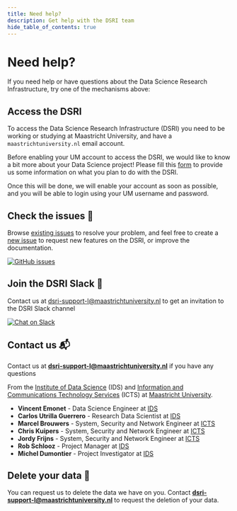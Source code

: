 ```yaml
---
title: Need help?
description: Get help with the DSRI team
hide_table_of_contents: true
---
```


# Need help?

If you need help or have questions about the Data Science Research Infrastructure, try one of the mechanisms above:

## Access the DSRI 

To access the Data Science Research Infrastructure (DSRI) you need to be working or studying at Maastricht University, and have a `maastrichtuniversity.nl` email account. 

Before enabling your UM account to access the DSRI, we would like to know a bit more about your Data Science project! Please fill this [form](/register) to provide us some information on what you plan to do with the DSRI. 

Once this will be done, we will enable your account as soon as possible, and you will be able to login using your UM username and password.

## Check the issues 📝

Browse [existing issues](https://github.com/MaastrichtU-IDS/dsri-documentation/issues) to resolve your problem, and feel free to create a [new issue](https://github.com/MaastrichtU-IDS/dsri-documentation/issues) to request new features on the DSRI, or improve the documentation.

<a href="https://github.com/MaastrichtU-IDS/dsri-documentation/issues" target="_blank" rel="noopener noreferrer" aria-label="GitHub issues">
    <img alt="GitHub issues" src="https://img.shields.io/github/issues/MaastrichtU-IDS/dsri-documentation?label=dsri-documentation"/>
</a>


## Join the DSRI Slack 💬

Contact us at [dsri-support-l@maastrichtuniversity.nl](mailto:dsri-support-l@maastrichtuniversity.nl) to get an invitation to the DSRI Slack channel

<a href="https://dsri.slack.com" target="_blank" rel="noreferrer noopener" aria-label="Chat on Slack">
    <img alt="Chat on Slack" src="https://img.shields.io/badge/Chat%20on-Slack-blueviolet"/>
</a>

## Contact us 📬

Contact us at **[dsri-support-l@maastrichtuniversity.nl](mailto:dsri-support-l@maastrichtuniversity.nl)** if you have any questions

From the [Institute of Data Science](https://maastrichtuniversity.nl/ids) (IDS) and [Information and Communications Technology Services](https://maastrichtuniversity.nl/icts) (ICTS) at [Maastricht University](https://maastrichtuniversity.nl).

- **Vincent Emonet** - Data Science Engineer at [IDS](https://maastrichtuniversity.nl/ids)
- **Carlos Utrilla Guerrero** - Research Data Scientist at [IDS](https://maastrichtuniversity.nl/ids)
- **Marcel Brouwers** - System, Security and Network Engineer at [ICTS](https://maastrichtuniversity.nl/icts)
- **Chris Kuipers** - System, Security and Network Engineer at [ICTS](https://maastrichtuniversity.nl/icts)
- **Jordy Frijns** - System, Security and Network Engineer at [ICTS](https://maastrichtuniversity.nl/icts)
- **Rob Schlooz** - Project Manager at [IDS](https://maastrichtuniversity.nl/ids)
- **Michel Dumontier** - Project Investigator at [IDS](https://maastrichtuniversity.nl/ids)

## Delete your data 🧹

You can request us to delete the data we have on you. Contact **[dsri-support-l@maastrichtuniversity.nl](mailto:dsri-support-l@maastrichtuniversity.nl)** to request the deletion of your data.
